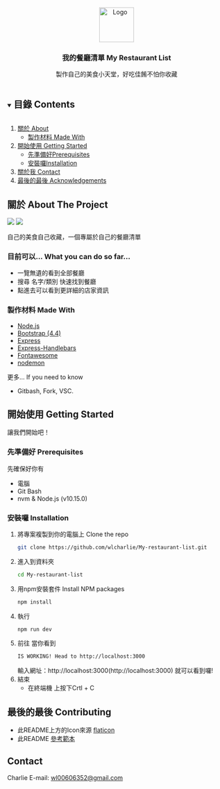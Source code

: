 <!-- PROJECT LOGO -->
<br />
<p align="center">
  <a href="#">
    <img src="https://i.imgur.com/IdDNNF0.png" alt="Logo" width="80" height="80">
  </a>

  <h3 align="center">我的餐廳清單 My Restaurant List</h3>

  <p align="center">
    製作自己的美食小天堂，好吃佳餚不怕你收藏
    <br />
    <!-- <a href="https://github.com/github_username/repo_name"><strong>Explore the docs »</strong></a>
    <br />
    <br />
    <a href="https://github.com/github_username/repo_name">View Demo</a>
    ·
    <a href="https://github.com/github_username/repo_name/issues">Report Bug</a>
    ·
    <a href="https://github.com/github_username/repo_name/issues">Request Feature</a> -->
  </p>
</p>



<!-- TABLE OF CONTENTS -->
<details open="open">
  <summary><h2 style="display: inline-block">目錄 Contents</h2></summary>
  <ol>
    <li>
      <a href="#about-the-project">關於 About</a>
      <ul>
        <li><a href="#built-with">製作材料 Made With</a></li>
      </ul>
    </li>
    <li>
      <a href="#getting-started">開始使用 Getting Started</a>
      <ul>
        <li><a href="#prerequisites">先準備好Prerequisites</a></li>
        <li><a href="#installation">安裝囉Installation</a></li>
      </ul>
    </li>
    <li><a href="#contact">關於我 Contact</a></li>
    <li><a href="#acknowledgements">最後的最後 Acknowledgements</a></li>
  </ol>
</details>



<!-- ABOUT THE PROJECT -->
## 關於 About The Project

<img src="https://i.imgur.com/EFusiKO.png">
<img src="https://i.imgur.com/on7FFSq.png">

自己的美食自己收藏，一個專屬於自己的餐廳清單

### 目前可以... What you can do so far...

* 一覽無遺的看到全部餐廳
* 搜尋 名字/類別 快速找到餐廳
* 點進去可以看到更詳細的店家資訊


### 製作材料 Made With

* [Node.js](https://nodejs.org/en/)
* [Bootstrap (4.4)](https://getbootstrap.com/)
* [Express](https://expressjs.com/zh-tw/)
* [Express-Handlebars](https://www.npmjs.com/package/express-handlebars)
* [Fontawesome](https://fontawesome.com/)
* [nodemon](https://www.npmjs.com/package/nodemon)

更多... If you need to know
* Gitbash, Fork, VSC.

<!-- GETTING STARTED -->
## 開始使用 Getting Started

讓我們開始吧！

### 先準備好 Prerequisites

先確保好你有 
* 電腦
* Git Bash
* nvm & Node.js (v10.15.0)

### 安裝囉 Installation

1. 將專案複製到你的電腦上 Clone the repo
   ```sh
   git clone https://github.com/wlcharlie/My-restaurant-list.git
   ```
2. 進入到資料夾
    ```sh
    cd My-restaurant-list
    ```
2. 用npm安裝套件 Install NPM packages
   ```sh
   npm install
   ```
3. 執行
   ```sh
   npm run dev
   ```
4. 前往
    當你看到
    ```sh
    IS WORKING! Head to http://localhost:3000
    ```
    輸入網址：http://localhost:3000(http://localhost:3000) 就可以看到囉!
5. 結束
    * 在終端機 上按下Crtl + C

<!-- CONTRIBUTING -->
## 最後的最後 Contributing

* 此README上方的Icon來源 [flaticon](https://www.flaticon.com/) 
* 此README [參考範本](https://github.com/othneildrew/Best-README-Template/blob/master/BLANK_README.md)

<!-- CONTACT -->
## Contact

Charlie 
E-mail: wl00606352@gmail.com

<!-- Project Link: [https://github.com/github_username/repo_name](https://github.com/github_username/repo_name) -->

